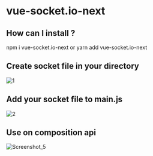 # vue-socket.io-next

## How can I install ?
  npm i vue-socket.io-next
  or
  yarn add vue-socket.io-next

## Create socket file in your directory
![1](https://user-images.githubusercontent.com/46889813/79641210-bafa4080-819e-11ea-995a-d7093a6b1441.png)

## Add your socket file to main.js
![2](https://user-images.githubusercontent.com/46889813/79641227-d7967880-819e-11ea-93b6-19a56613a942.png)

## Use on composition api
![Screenshot_5](https://user-images.githubusercontent.com/46889813/79641232-debd8680-819e-11ea-8ae7-59d691160e6d.png)
